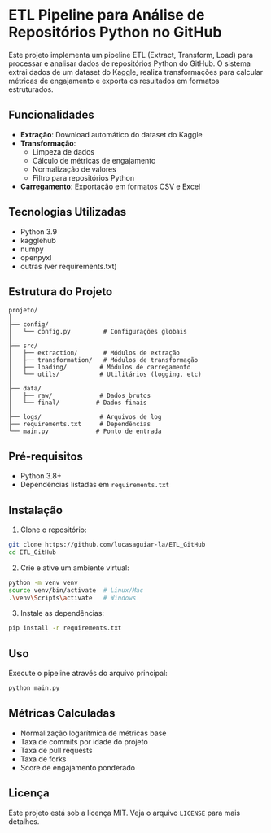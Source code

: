 # ETL Pipeline para Análise de Repositórios Python no GitHub

Este projeto implementa um pipeline ETL (Extract, Transform, Load) para processar e analisar dados de repositórios Python do GitHub. O sistema extrai dados de um dataset do Kaggle, realiza transformações para calcular métricas de engajamento e exporta os resultados em formatos estruturados.

## Funcionalidades

- **Extração**: Download automático do dataset do Kaggle
- **Transformação**: 
  - Limpeza de dados
  - Cálculo de métricas de engajamento
  - Normalização de valores
  - Filtro para repositórios Python
- **Carregamento**: Exportação em formatos CSV e Excel

## Tecnologias Utilizadas
- Python 3.9
- kagglehub
- numpy
- openpyxl
- outras (ver requirements.txt)

## Estrutura do Projeto

```
projeto/
│
├── config/
│   └── config.py         # Configurações globais
│
├── src/
│   ├── extraction/       # Módulos de extração
│   ├── transformation/   # Módulos de transformação
│   ├── loading/         # Módulos de carregamento
│   └── utils/           # Utilitários (logging, etc)
│
├── data/
│   ├── raw/             # Dados brutos
│   └── final/          # Dados finais
│
├── logs/                # Arquivos de log
├── requirements.txt     # Dependências
└── main.py             # Ponto de entrada
```

## Pré-requisitos

- Python 3.8+
- Dependências listadas em `requirements.txt`

## Instalação

1. Clone o repositório:
```bash
git clone https://github.com/lucasaguiar-la/ETL_GitHub
cd ETL_GitHub
```

2. Crie e ative um ambiente virtual:
```bash
python -m venv venv
source venv/bin/activate  # Linux/Mac
.\venv\Scripts\activate   # Windows
```

3. Instale as dependências:
```bash
pip install -r requirements.txt
```

## Uso

Execute o pipeline através do arquivo principal:

```bash
python main.py
```

## Métricas Calculadas

- Normalização logarítmica de métricas base
- Taxa de commits por idade do projeto
- Taxa de pull requests
- Taxa de forks
- Score de engajamento ponderado

## Licença

Este projeto está sob a licença MIT. Veja o arquivo `LICENSE` para mais detalhes.
